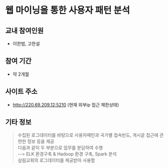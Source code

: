 # 웹 마이닝을 통한 사용자 패턴 분석
 
## 교내 참여인원
- 이한범, 고한설

## 참여 기간
- 약 2개월

## 사이트 주소
- http://220.69.209.12:5210 (현재 외부ip 접근 제한상태)

## 기타 정보    
> 수집된 로그데이터를 바탕으로 사용자패턴과 국가별 접속빈도, 게시글 접근에 관련한 정보 등을 제공   
> 다음과 같이 두 부분으로 업무를 분담하여 수행   
> --> ELK 환경구축 & Hadoop 환경 구축, Spark 분석   
> 삼림교회의 로그데이터를 제공받아 사용함

